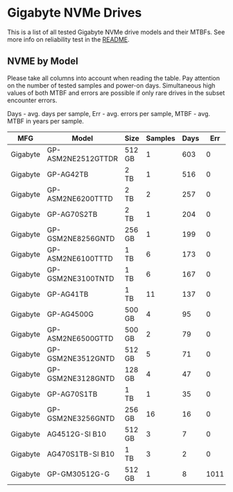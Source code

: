 Gigabyte NVMe Drives
====================

This is a list of all tested Gigabyte NVMe drive models and their MTBFs. See more
info on reliability test in the [README](https://github.com/linuxhw/SMART).

NVME by Model
------------

Please take all columns into account when reading the table. Pay attention on the
number of tested samples and power-on days. Simultaneous high values of both MTBF
and errors are possible if only rare drives in the subset encounter errors.

Days - avg. days per sample,
Err  - avg. errors per sample,
MTBF - avg. MTBF in years per sample.

| MFG       | Model              | Size   | Samples | Days  | Err   | MTBF |
|-----------|--------------------|--------|---------|-------|-------|------|
| Gigabyte  | GP-ASM2NE2512GTTDR | 512 GB | 1       | 603   | 0     | 1.65   |
| Gigabyte  | GP-AG42TB          | 2 TB   | 1       | 516   | 0     | 1.41   |
| Gigabyte  | GP-ASM2NE6200TTTD  | 2 TB   | 2       | 257   | 0     | 0.71   |
| Gigabyte  | GP-AG70S2TB        | 2 TB   | 1       | 204   | 0     | 0.56   |
| Gigabyte  | GP-GSM2NE8256GNTD  | 256 GB | 1       | 199   | 0     | 0.55   |
| Gigabyte  | GP-ASM2NE6100TTTD  | 1 TB   | 6       | 173   | 0     | 0.47   |
| Gigabyte  | GP-GSM2NE3100TNTD  | 1 TB   | 6       | 167   | 0     | 0.46   |
| Gigabyte  | GP-AG41TB          | 1 TB   | 11      | 137   | 0     | 0.38   |
| Gigabyte  | GP-AG4500G         | 500 GB | 4       | 95    | 0     | 0.26   |
| Gigabyte  | GP-ASM2NE6500GTTD  | 500 GB | 2       | 79    | 0     | 0.22   |
| Gigabyte  | GP-GSM2NE3512GNTD  | 512 GB | 5       | 71    | 0     | 0.20   |
| Gigabyte  | GP-GSM2NE3128GNTD  | 128 GB | 4       | 47    | 0     | 0.13   |
| Gigabyte  | GP-AG70S1TB        | 1 TB   | 1       | 35    | 0     | 0.10   |
| Gigabyte  | GP-GSM2NE3256GNTD  | 256 GB | 16      | 16    | 0     | 0.04   |
| Gigabyte  | AG4512G-SI B10     | 512 GB | 3       | 7     | 0     | 0.02   |
| Gigabyte  | AG470S1TB-SI B10   | 1 TB   | 3       | 2     | 0     | 0.01   |
| Gigabyte  | GP-GM30512G-G      | 512 GB | 1       | 8     | 1011  | 0.00   |
